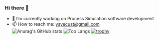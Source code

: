 ### Hi there 👋

<!--
**ysyecust/ysyecust** is a ✨ _special_ ✨ repository because its `README.md` (this file) appears on your GitHub profile.

Here are some ideas to get you started:

- 🔭 I’m currently working on ...
- 🌱 I’m currently learning ...
- 👯 I’m looking to collaborate on ...
- 🤔 I’m looking for help with ...
- 💬 Ask me about ...
- 📫 How to reach me: ...
- 😄 Pronouns: ...
- ⚡ Fun fact: ...
-->
- 🔭 I’m currently working on Process Simulation software development
- 📫 How to reach me: ysyecust@gmail.com\
![Anurag's GitHub stats](https://github-readme-stats.vercel.app/api?username=ysyecust&count_private=true&show_icons=true&theme=radical)
![Top Langs](https://github-readme-stats.vercel.app/api/top-langs/?username=ysyecust&layout=compact)
[![trophy](https://github-profile-trophy.vercel.app/?username=ysyecust)](https://github.com/ryo-ma/github-profile-trophy)


